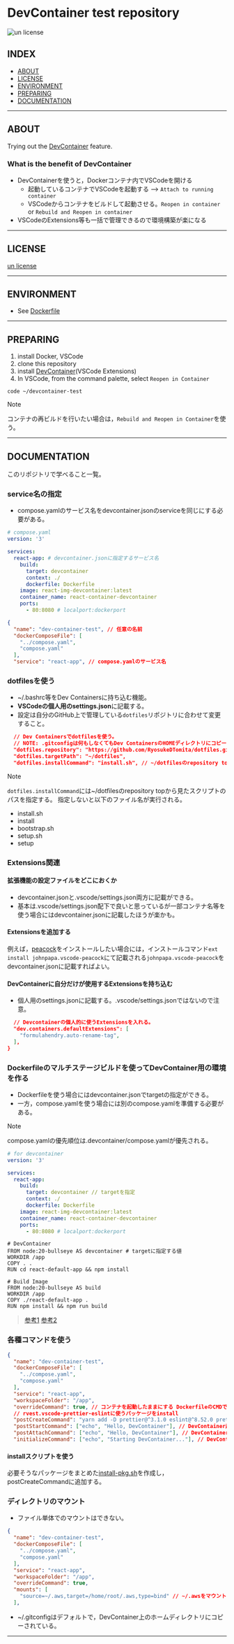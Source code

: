 # DevContainer test repository

![un license](https://img.shields.io/github/license/RyosukeDTomita/devcontainer-test)

## INDEX

- [ABOUT](#about)
- [LICENSE](#license)
- [ENVIRONMENT](#environment)
- [PREPARING](#preparing)
- [DOCUMENTATION](#DOCUMENTATION)

---

## ABOUT

Trying out the [DevContainer](https://code.visualstudio.com/docs/devcontainers/containers) feature.

### What is the benefit of DevContainer

- DevContainerを使うと，Dockerコンテナ内でVSCodeを開ける
  - 起動しているコンテナでVSCodeを起動する --> `Attach to running container`
  - VSCodeからコンテナをビルドして起動させる。`Reopen in container` or `Rebuild and Reopen in container`
- VSCodeのExtensions等も一括で管理できるので環境構築が楽になる

---

## LICENSE

[un license](./LICENSE)

---

## ENVIRONMENT
- See [Dockerfile](./Dockerfile)

---

## PREPARING

1. install Docker, VSCode
2. clone this repository
3. install [DevContainer](https://marketplace.visualstudio.com/items?itemName=ms-vscode-remote.remote-containers)(VSCode Extensions)
4. In VSCode, from the command palette, select `Reopen in Container`

```shell
code ~/devcontainer-test
```

> [!NOTE]
> コンテナの再ビルドを行いたい場合は，`Rebuild and Reopen in Container`を使う。

---

## DOCUMENTATION
このリポジトリで学べること一覧。

### service名の指定

- compose.yamlのサービス名をdevcontainer.jsonのserviceを同じにする必要がある。

```yaml
# compose.yaml
version: '3'

services:
  react-app: # devcontainer.jsonに指定するサービス名
    build:
      target: devcontainer
      context: ./
      dockerfile: Dockerfile
    image: react-img-devcontainer:latest
    container_name: react-container-devcontainer
    ports:
      - 80:8080 # localport:dockerport
```

```json
{
  "name": "dev-container-test", // 任意の名前
  "dockerComposeFile": [
    "../compose.yaml",
    "compose.yaml"
  ],
  "service": "react-app", // compose.yamlのサービス名
```

### dotfilesを使う

- ~/.bashrc等をDev Containersに持ち込む機能。
- **VSCodeの個人用のsettings.json**に記載する。
- 設定は自分のGitHub上で管理している`dotfiles`リポジトリに合わせて変更すること。

```json
  // Dev Containersでdotfilesを使う。
  // NOTE: .gitconfigは何もしなくてもDev ContainersのHOMEディレクトリにコピーされる。
  "dotfiles.repository": "https://github.com/RyosukeDTomita/dotfiles.git",
  "dotfiles.targetPath": "~/dotfiles",
  "dotfiles.installCommand": "install.sh", // ~/dotfilesのrepository topからみたスクリプトのパスを指定する。
```

> [!NOTE]
> `dotfiles.installCommand`には~/dotfilesのrepository topから見たスクリプトのパスを指定する。
> 指定しないと以下のファイル名が実行される。
> - install.sh
> - install
> - bootstrap.sh
> - setup.sh
> - setup

### Extensions関連

#### 拡張機能の設定ファイルをどこにおくか
- devcontainer.jsonと.vscode/settings.json両方に記載ができる。
- 基本は.vscode/settings.json配下で良いと思っているが一部コンテナ名等を使う場合にはdevcontainer.jsonに記載したほうが楽かも。

#### Extensionsを追加する

例えば，[peacock](https://marketplace.visualstudio.com/items?itemName=johnpapa.vscode-peacock)をインストールしたい場合には，インストールコマンド`ext install johnpapa.vscode-peacock`にて記載される`johnpapa.vscode-peacock`をdevcontainer.jsonに記載すればよい。

#### DevContainerに自分だけが使用するExtensionsを持ち込む

- 個人用のsettings.jsonに記載する。.vscode/settings.jsonではないので注意。

```json
  // Devcontainerの個人的に使うExtensionsを入れる。
  "dev.containers.defaultExtensions": [
    "formulahendry.auto-rename-tag",
  ],
}
```

### Dockerfileのマルチステージビルドを使ってDevContainer用の環境を作る
- Dockerfileを使う場合にはdevcontainer.jsonでtargetの指定ができる。
- 一方，compose.yamlを使う場合には別のcompose.yamlを準備する必要がある。

> [!NOTE]
> compose.yamlの優先順位は.devcontainer/compose.yamlが優先される。

```yaml
# for devcontainer
version: '3'

services:
  react-app:
    build:
      target: devcontainer // targetを指定
      context: ./
      dockerfile: Dockerfile
    image: react-img-devcontainer:latest
    container_name: react-container-devcontainer
    ports:
      - 80:8080 # localport:dockerport
```

```
# DevContainer
FROM node:20-bullseye AS devcontainer # targetに指定する値
WORKDIR /app
COPY . .
RUN cd react-default-app && npm install

# Build Image
FROM node:20-bullseye AS build
WORKDIR /app
COPY ./react-default-app .
RUN npm install && npm run build
```

> [参考1](https://github.com/microsoft/vscode-remote-release/issues/7810)
> [参考2](https://stackoverflow.com/questions/78421879/devcontainer-docker-compose-best-practice)

### 各種コマンドを使う

```json
{
  "name": "dev-container-test",
  "dockerComposeFile": [
    "../compose.yaml",
    "compose.yaml"
  ],
  "service": "react-app",
  "workspaceFolder": "/app",
  "overrideCommand": true, // コンテナを起動したままにする DockerfileのCMDで永続するコマンドを実行しているなら不要
  // rvest.vscode-prettier-eslintに使うパッケージをinstall
  "postCreateCommand": "yarn add -D prettier@^3.1.0 eslint@^8.52.0 prettier-eslint@^16.1.2 @typescript-eslint/parser@^5.0.1 typescript@^4.4.4",
  "postStartCommand": ["echo", "Hello, DevContainer"], // DevContainer起動時
  "postAttachCommand": ["echo", "Hello, DevContainer"], // DevContainerに既存コンテナをattach時
  "initializeCommand": ["echo", "Starting DevContainer..."], // DevContainerのビルド前，実行前にローカルで実行されるコマンド
```

#### installスクリプトを使う

必要そうなパッケージをまとめた[install-pkg.sh](./install-pkg.sh)を作成し，postCreateCommandに追加する。

### ディレクトリのマウント

- ファイル単体でのマウントはできない。

```json
{
  "name": "dev-container-test",
  "dockerComposeFile": [
    "../compose.yaml",
    "compose.yaml"
  ],
  "service": "react-app",
  "workspaceFolder": "/app",
  "overrideCommand": true,
  "mounts": [
    "source=~/.aws,target=/home/root/.aws,type=bind" // ~/.awsをマウントできる
  ],
```

- ~/.gitconfigはデフォルトで，DevContainer上のホームディレクトリにコピーされている。

---

